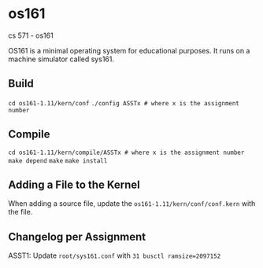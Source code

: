 # os161
cs 571 - os161 

OS161 is a minimal operating system for educational purposes. It runs on a machine simulator called sys161.

## Build

`cd os161-1.11/kern/conf`
`./config ASSTx # where x is the assignment number`

## Compile

`cd os161-1.11/kern/compile/ASSTx # where x is the assignment number`
`make depend`
`make`
`make install`


## Adding a File to the Kernel

When adding a source file, update the `os161-1.11/kern/conf/conf.kern` with the file.

## Changelog per Assignment

ASST1: Update `root/sys161.conf` with `31 busctl ramsize=2097152`
